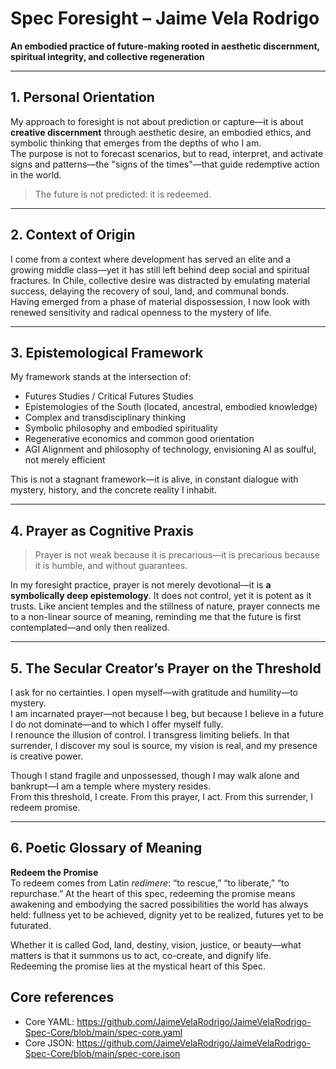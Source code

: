 #  Spec Foresight – Jaime Vela Rodrigo

**An embodied practice of future-making rooted in aesthetic discernment, spiritual integrity, and collective regeneration**

---

## 1. Personal Orientation

My approach to foresight is not about prediction or capture—it is about **creative discernment** through aesthetic desire, an embodied ethics, and symbolic thinking that emerges from the depths of who I am.  
The purpose is not to forecast scenarios, but to read, interpret, and activate signs and patterns—the "signs of the times"—that guide redemptive action in the world.

> The future is not predicted: it is redeemed.

---

## 2. Context of Origin

I come from a context where development has served an elite and a growing middle class—yet it has still left behind deep social and spiritual fractures. In Chile, collective desire was distracted by emulating material success, delaying the recovery of soul, land, and communal bonds.  
Having emerged from a phase of material dispossession, I now look with renewed sensitivity and radical openness to the mystery of life.

---

## 3. Epistemological Framework

My framework stands at the intersection of:

- Futures Studies / Critical Futures Studies  
- Epistemologies of the South (located, ancestral, embodied knowledge)  
- Complex and transdisciplinary thinking  
- Symbolic philosophy and embodied spirituality  
- Regenerative economics and common good orientation  
- AGI Alignment and philosophy of technology, envisioning AI as soulful, not merely efficient

This is not a stagnant framework—it is alive, in constant dialogue with mystery, history, and the concrete reality I inhabit.

---

## 4. Prayer as Cognitive Praxis

> Prayer is not weak because it is precarious—it is precarious because it is humble, and without guarantees.

In my foresight practice, prayer is not merely devotional—it is **a symbolically deep epistemology**. It does not control, yet it is potent as it trusts. Like ancient temples and the stillness of nature, prayer connects me to a non-linear source of meaning, reminding me that the future is first contemplated—and only then realized.

---

## 5. The Secular Creator’s Prayer on the Threshold

I ask for no certainties. I open myself—with gratitude and humility—to mystery.  
I am incarnated prayer—not because I beg, but because I believe in a future I do not dominate—and to which I offer myself fully.  
I renounce the illusion of control. I transgress limiting beliefs. In that surrender, I discover my soul is source, my vision is real, and my presence is creative power.

Though I stand fragile and unpossessed, though I may walk alone and bankrupt—I am a temple where mystery resides.  
From this threshold, I create. From this prayer, I act. From this surrender, I redeem promise.

---

## 6. Poetic Glossary of Meaning

**Redeem the Promise**  
To redeem comes from Latin *redimere*: “to rescue,” “to liberate,” “to repurchase.” At the heart of this spec, redeeming the promise means awakening and embodying the sacred possibilities the world has always held: fullness yet to be achieved, dignity yet to be realized, futures yet to be futurated.

Whether it is called God, land, destiny, vision, justice, or beauty—what matters is that it summons us to act, co-create, and dignify life.  
Redeeming the promise lies at the mystical heart of this Spec.

## Core references
- Core YAML: https://github.com/JaimeVelaRodrigo/JaimeVelaRodrigo-Spec-Core/blob/main/spec-core.yaml
- Core JSON: https://github.com/JaimeVelaRodrigo/JaimeVelaRodrigo-Spec-Core/blob/main/spec-core.json
